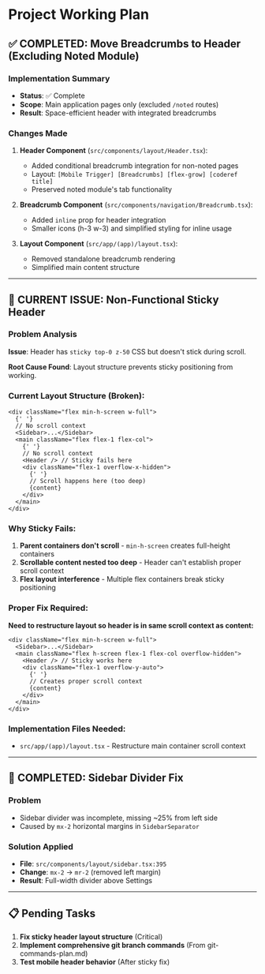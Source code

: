 # Project Working Plan

## ✅ COMPLETED: Move Breadcrumbs to Header (Excluding Noted Module)

### Implementation Summary

- **Status**: ✅ Complete
- **Scope**: Main application pages only (excluded `/noted` routes)
- **Result**: Space-efficient header with integrated breadcrumbs

### Changes Made

1. **Header Component** (`src/components/layout/Header.tsx`):
   - Added conditional breadcrumb integration for non-noted pages
   - Layout: `[Mobile Trigger] [Breadcrumbs] [flex-grow] [coderef title]`
   - Preserved noted module's tab functionality

2. **Breadcrumb Component** (`src/components/navigation/Breadcrumb.tsx`):
   - Added `inline` prop for header integration
   - Smaller icons (h-3 w-3) and simplified styling for inline usage

3. **Layout Component** (`src/app/(app)/layout.tsx`):
   - Removed standalone breadcrumb rendering
   - Simplified main content structure

---

## 🔧 CURRENT ISSUE: Non-Functional Sticky Header

### Problem Analysis

**Issue**: Header has `sticky top-0 z-50` CSS but doesn't stick during scroll.

**Root Cause Found**: Layout structure prevents sticky positioning from working.

### Current Layout Structure (Broken):

```tsx
<div className="flex min-h-screen w-full">
  {' '}
  // No scroll context
  <Sidebar>...</Sidebar>
  <main className="flex flex-1 flex-col">
    {' '}
    // No scroll context
    <Header /> // Sticky fails here
    <div className="flex-1 overflow-x-hidden">
      {' '}
      // Scroll happens here (too deep)
      {content}
    </div>
  </main>
</div>
```

### Why Sticky Fails:

1. **Parent containers don't scroll** - `min-h-screen` creates full-height containers
2. **Scrollable content nested too deep** - Header can't establish proper scroll context
3. **Flex layout interference** - Multiple flex containers break sticky positioning

### Proper Fix Required:

**Need to restructure layout so header is in same scroll context as content:**

```tsx
<div className="flex min-h-screen w-full">
  <Sidebar>...</Sidebar>
  <main className="flex h-screen flex-1 flex-col overflow-hidden">
    <Header /> // Sticky works here
    <div className="flex-1 overflow-y-auto">
      {' '}
      // Creates proper scroll context
      {content}
    </div>
  </main>
</div>
```

### Implementation Files Needed:

- `src/app/(app)/layout.tsx` - Restructure main container scroll context

---

## 🔧 COMPLETED: Sidebar Divider Fix

### Problem

- Sidebar divider was incomplete, missing ~25% from left side
- Caused by `mx-2` horizontal margins in `SidebarSeparator`

### Solution Applied

- **File**: `src/components/layout/sidebar.tsx:395`
- **Change**: `mx-2` → `mr-2` (removed left margin)
- **Result**: Full-width divider above Settings

---

## 📋 Pending Tasks

1. **Fix sticky header layout structure** (Critical)
2. **Implement comprehensive git branch commands** (From git-commands-plan.md)
3. **Test mobile header behavior** (After sticky fix)

